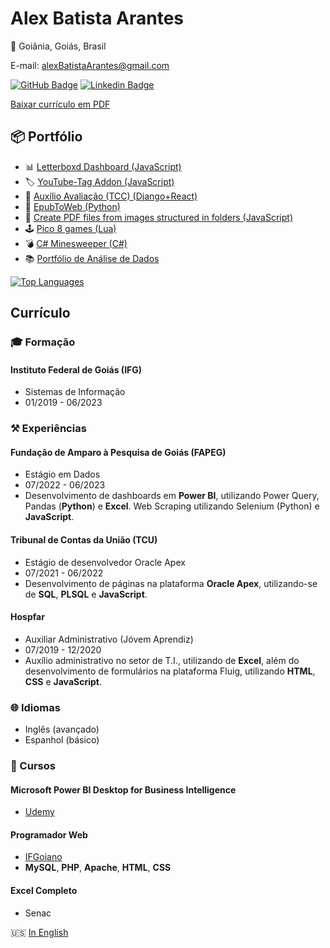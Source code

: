 # Alex Batista Arantes

📍 Goiânia, Goiás, Brasil

E-mail: alexBatistaArantes@gmail.com

[![GitHub Badge](https://img.shields.io/badge/GitHub-100000?style=for-the-badge&logo=github&logoColor=white)](https://github.com/alexbatistaarantes)
[![Linkedin Badge](https://img.shields.io/badge/LinkedIn-0077B5?style=for-the-badge&logo=linkedin&logoColor=white)](https://linkedin.com/in/alexbatistaarantes)

[Baixar currículo em PDF](CV.pdf)

## 📦 Portfólio

- 📊 [Letterboxd Dashboard (JavaScript)](https://alexbatistaarantes.github.io/letterboxd-dashboard/)
- 🏷️ [YouTube-Tag Addon (JavaScript)](https://alexbatistaarantes.github.io/youtube-tag)
- 📄 [Auxílio Avaliação (TCC) (Django+React)](https://github.com/alexbatistaarantes/auxilio-avaliacao)
- 📗 [EpubToWeb (Python)](https://github.com/alexbatistaarantes/epubToWeb)
- 📄 [Create PDF files from images structured in folders (JavaScript)](https://alexbatistaarantes.github.io/create-pdf-files-from-images-structured-in-folders/)
- 🕹️ [Pico 8 games (Lua)](https://alexbatistaarantes.github.io/pico-8-games/)
- 💣 [C# Minesweeper (C#)](https://github.com/alexbatistaarantes/minesweeper_csharp/)
- 📚 [Portfólio de Análise de Dados](https://alexbatistaarantes.github.io/data-analysis/)

[![Top Languages](https://github-readme-stats.vercel.app/api/top-langs/?username=alexbatistaarantes&layout=compact&bg_color=222222&hide=HTML,CSS,SCSS&hide_progress=true&theme=dark)](https://github.com/alexbatistaarantes?tab=repositories)

## Currículo
### 🎓 Formação

#### Instituto Federal de Goiás (IFG)
- Sistemas de Informação
- 01/2019 - 06/2023

### ⚒️ Experiências

#### Fundação de Amparo à Pesquisa de Goiás (FAPEG)
- Estágio em Dados
- 07/2022 - 06/2023
- Desenvolvimento de dashboards em **Power BI**, utilizando Power Query, Pandas (**Python**) e **Excel**. Web Scraping utilizando Selenium (Python) e **JavaScript**.

#### Tribunal de Contas da União (TCU)
- Estágio de desenvolvedor Oracle Apex
- 07/2021 - 06/2022
- Desenvolvimento de páginas na plataforma **Oracle Apex**, utilizando-se de **SQL**, **PLSQL** e **JavaScript**.

#### Hospfar
- Auxiliar Administrativo (Jóvem Aprendiz)
- 07/2019 - 12/2020
- Auxílio administrativo no setor de T.I., utilizando de **Excel**, além do desenvolvimento de formulários na plataforma Fluig, utilizando **HTML**, **CSS** e **JavaScript**.

### 🌐 Idiomas
- Inglês (avançado)
- Espanhol (básico)

### 📝 Cursos

#### Microsoft Power BI Desktop for Business Intelligence
- [Udemy](https://www.udemy.com/certificate/UC-3be4941d-83ba-4bab-8418-a1d4141e713a/)

#### Programador Web
- [IFGoiano](https://eadmoodle.ifgoiano.edu.br/mod/simplecertificate/verify.php?code=51443570-34b0-11eb-ae60-bb5d21c3f95c)
- **MySQL**, **PHP**, **Apache**, **HTML**, **CSS**

#### Excel Completo
- Senac

🇺🇸 [In English](README_en)

